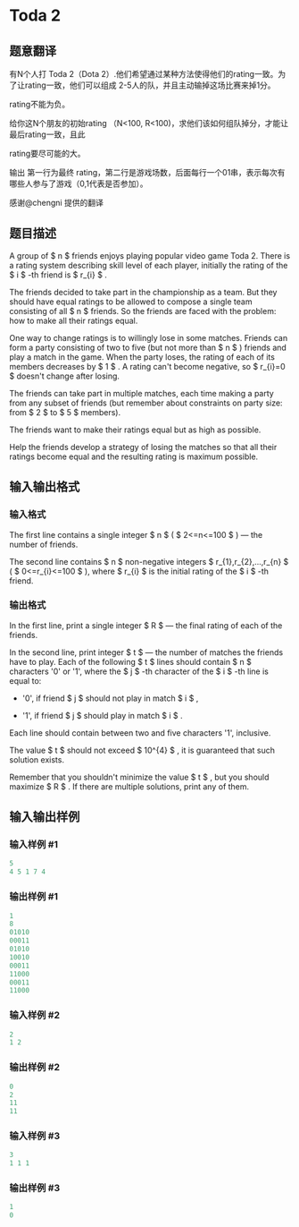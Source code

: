 # Toda 2

## 题意翻译

有N个人打 Toda 2（Dota 2）.他们希望通过某种方法使得他们的rating一致。为了让rating一致，他们可以组成 2-5人的队，并且主动输掉这场比赛来掉1分。

rating不能为负。

给你这N个朋友的初始rating （N<100, R<100)，求他们该如何组队掉分，才能让最后rating一致，且此

rating要尽可能的大。

输出 第一行为最终 rating，第二行是游戏场数，后面每行一个01串，表示每次有哪些人参与了游戏（0,1代表是否参加）。

感谢@chengni 提供的翻译

## 题目描述

A group of $ n $ friends enjoys playing popular video game Toda 2. There is a rating system describing skill level of each player, initially the rating of the $ i $ -th friend is $ r_{i} $ .

The friends decided to take part in the championship as a team. But they should have equal ratings to be allowed to compose a single team consisting of all $ n $ friends. So the friends are faced with the problem: how to make all their ratings equal.

One way to change ratings is to willingly lose in some matches. Friends can form a party consisting of two to five (but not more than $ n $ ) friends and play a match in the game. When the party loses, the rating of each of its members decreases by $ 1 $ . A rating can't become negative, so $ r_{i}=0 $ doesn't change after losing.

The friends can take part in multiple matches, each time making a party from any subset of friends (but remember about constraints on party size: from $ 2 $ to $ 5 $ members).

The friends want to make their ratings equal but as high as possible.

Help the friends develop a strategy of losing the matches so that all their ratings become equal and the resulting rating is maximum possible.

## 输入输出格式

### 输入格式

The first line contains a single integer $ n $ ( $ 2<=n<=100 $ ) — the number of friends.

The second line contains $ n $ non-negative integers $ r_{1},r_{2},...,r_{n} $ ( $ 0<=r_{i}<=100 $ ), where $ r_{i} $ is the initial rating of the $ i $ -th friend.

### 输出格式

In the first line, print a single integer $ R $ — the final rating of each of the friends.

In the second line, print integer $ t $ — the number of matches the friends have to play. Each of the following $ t $ lines should contain $ n $ characters '0' or '1', where the $ j $ -th character of the $ i $ -th line is equal to:

- '0', if friend $ j $ should not play in match $ i $ ,

- '1', if friend $ j $ should play in match $ i $ .

Each line should contain between two and five characters '1', inclusive.

The value $ t $ should not exceed $ 10^{4} $ , it is guaranteed that such solution exists.

Remember that you shouldn't minimize the value $ t $ , but you should maximize $ R $ . If there are multiple solutions, print any of them.

## 输入输出样例

### 输入样例 #1

```cpp
5
4 5 1 7 4

```
### 输出样例 #1

```cpp
1
8
01010
00011
01010
10010
00011
11000
00011
11000

```
### 输入样例 #2

```cpp
2
1 2

```
### 输出样例 #2

```cpp
0
2
11
11

```
### 输入样例 #3

```cpp
3
1 1 1

```
### 输出样例 #3

```cpp
1
0

```
